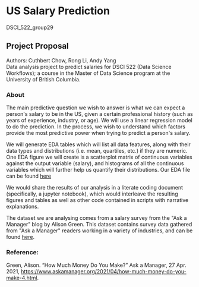 # US Salary Prediction
DSCI_522_group29

## Project Proposal 
Authors: Cuthbert Chow, Rong Li, Andy Yang  
Data analysis project to predict salaries for DSCI 522 (Data Science Workflows); a course in the Master of Data Science program at the University of British Columbia.

### About

The main predictive question we wish to answer is what we can expect a person's salary to be in the US, given a certain professional history (such as years of experience, industry, or age). We will use a linear regression model to do the prediction. In the process, we wish to understand which factors provide the most predictive power when trying to predict a person's salary. 

We will generate EDA tables which will list all data features, along with their data types and distributions (i.e. mean, quartiles, etc.) if they are numeric. One EDA figure we will create is a scatterplot matrix of continuous variables against the output variable (salary), and histograms of all the continuous variables which will further help us quantify their distributions. Our EDA file can be found [here](https://github.com/UBC-MDS/US-Salary-Prediction/blob/main/EDA/EDA.ipynb)

We would share the results of our analysis in a literate coding document (specifically, a jupyter notebook), which would interleave the resulting figures and tables as well as other code contained in scripts with narrative explanations. 

The dataset we are analysing comes from a salary survey from the "Ask a Manager" blog by Alison Green. This dataset contains survey data gathered from "Ask a Manager" readers working in a variety of industries, and can be found [here](https://raw.githubusercontent.com/rfordatascience/tidytuesday/master/data/2021/2021-05-18/survey.csv).

### Reference:
Green, Alison. “How Much Money Do You Make?” Ask a Manager, 27 Apr. 2021, https://www.askamanager.org/2021/04/how-much-money-do-you-make-4.html. 
